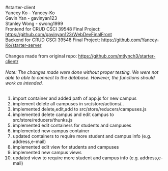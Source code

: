#starter-client<br/>
Yancey Ko - Yancey-Ko <br/>Gavin Yan - gavinyan123 <br/>Stanley Wong - swong1999<br/>
Frontend for CRUD CSCI 39548 Final Project: https://github.com/gavinyan123/WebDevFinalFront<br/>
Backend for CRUD CSCI 39548 Final Project: https://github.com/Yancey-Ko/starter-server
<br/>
<br/>
Changes made from original repo: https://github.com/mtlynch3/starter-client/<br/><br/>
*Note: The changes made were done without proper testing. We were not able to able to connect to the database. However, the functions should work as intended.*<br/><br/>
1. import container and added path of app.js for new campus
2. implement delete all campuses in src/store/actions/..
3. implemented delete,edit,add to src/store/reducers/campuses.js
4. implemented delete campus and edit campus to src/store/reducers/thunks.js
5. implemented edit containers for students and campuses
6. implemented new campus container
7. updated containers to require more student and campus info (e.g. address,e-mail)
8. implemented edit view for students and campuses
9. implemented new campus views
10. updated view to require more student and campus info (e.g. address,e-mail)


